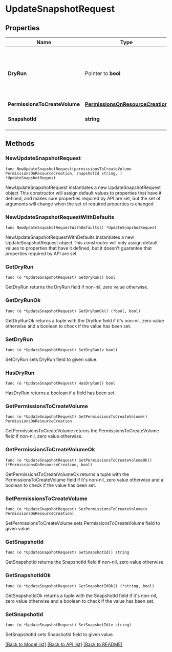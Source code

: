 # UpdateSnapshotRequest

## Properties

Name | Type | Description | Notes
------------ | ------------- | ------------- | -------------
**DryRun** | Pointer to **bool** | If true, checks whether you have the required permissions to perform the action. | [optional] 
**PermissionsToCreateVolume** | [**PermissionsOnResourceCreation**](PermissionsOnResourceCreation.md) |  | 
**SnapshotId** | **string** | The ID of the snapshot. | 

## Methods

### NewUpdateSnapshotRequest

`func NewUpdateSnapshotRequest(permissionsToCreateVolume PermissionsOnResourceCreation, snapshotId string, ) *UpdateSnapshotRequest`

NewUpdateSnapshotRequest instantiates a new UpdateSnapshotRequest object
This constructor will assign default values to properties that have it defined,
and makes sure properties required by API are set, but the set of arguments
will change when the set of required properties is changed

### NewUpdateSnapshotRequestWithDefaults

`func NewUpdateSnapshotRequestWithDefaults() *UpdateSnapshotRequest`

NewUpdateSnapshotRequestWithDefaults instantiates a new UpdateSnapshotRequest object
This constructor will only assign default values to properties that have it defined,
but it doesn't guarantee that properties required by API are set

### GetDryRun

`func (o *UpdateSnapshotRequest) GetDryRun() bool`

GetDryRun returns the DryRun field if non-nil, zero value otherwise.

### GetDryRunOk

`func (o *UpdateSnapshotRequest) GetDryRunOk() (*bool, bool)`

GetDryRunOk returns a tuple with the DryRun field if it's non-nil, zero value otherwise
and a boolean to check if the value has been set.

### SetDryRun

`func (o *UpdateSnapshotRequest) SetDryRun(v bool)`

SetDryRun sets DryRun field to given value.

### HasDryRun

`func (o *UpdateSnapshotRequest) HasDryRun() bool`

HasDryRun returns a boolean if a field has been set.

### GetPermissionsToCreateVolume

`func (o *UpdateSnapshotRequest) GetPermissionsToCreateVolume() PermissionsOnResourceCreation`

GetPermissionsToCreateVolume returns the PermissionsToCreateVolume field if non-nil, zero value otherwise.

### GetPermissionsToCreateVolumeOk

`func (o *UpdateSnapshotRequest) GetPermissionsToCreateVolumeOk() (*PermissionsOnResourceCreation, bool)`

GetPermissionsToCreateVolumeOk returns a tuple with the PermissionsToCreateVolume field if it's non-nil, zero value otherwise
and a boolean to check if the value has been set.

### SetPermissionsToCreateVolume

`func (o *UpdateSnapshotRequest) SetPermissionsToCreateVolume(v PermissionsOnResourceCreation)`

SetPermissionsToCreateVolume sets PermissionsToCreateVolume field to given value.


### GetSnapshotId

`func (o *UpdateSnapshotRequest) GetSnapshotId() string`

GetSnapshotId returns the SnapshotId field if non-nil, zero value otherwise.

### GetSnapshotIdOk

`func (o *UpdateSnapshotRequest) GetSnapshotIdOk() (*string, bool)`

GetSnapshotIdOk returns a tuple with the SnapshotId field if it's non-nil, zero value otherwise
and a boolean to check if the value has been set.

### SetSnapshotId

`func (o *UpdateSnapshotRequest) SetSnapshotId(v string)`

SetSnapshotId sets SnapshotId field to given value.



[[Back to Model list]](../README.md#documentation-for-models) [[Back to API list]](../README.md#documentation-for-api-endpoints) [[Back to README]](../README.md)


